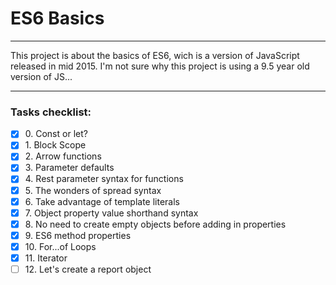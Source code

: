 # ES6 Basics

---

This project is about the basics of ES6, wich is a version of JavaScript released
in mid 2015. I'm not sure why this project is using a 9.5 year old version of JS...

---

### Tasks checklist:
[//]: # ("​" comes before every number because otherwise, the
numbers will be formatted like "i, ii, iii, iv, etc." instead
of "1, 2, 3, 4, etc.". "​" is a zero-width space)
- [X] ​0. Const or let?
- [X] ​1. Block Scope
- [X] ​2. Arrow functions
- [X] ​3. Parameter defaults
- [X] ​4. Rest parameter syntax for functions
- [X] ​5. The wonders of spread syntax
- [X] ​6. Take advantage of template literals
- [X] ​7. Object property value shorthand syntax
- [X] ​8. No need to create empty objects before adding in properties
- [X] ​9. ES6 method properties
- [X] ​10. For...of Loops
- [X] ​11. Iterator
- [ ] ​12. Let's create a report object